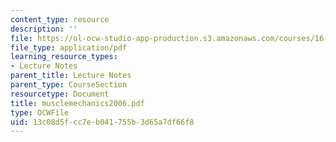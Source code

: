 ```yaml
---
content_type: resource
description: ''
file: https://ol-ocw-studio-app-production.s3.amazonaws.com/courses/16-423j-aerospace-biomedical-and-life-support-engineering-spring-2006/13c08d5fcc7eb041755b3d65a7df66f8_musclemechanics2006.pdf
file_type: application/pdf
learning_resource_types:
- Lecture Notes
parent_title: Lecture Notes
parent_type: CourseSection
resourcetype: Document
title: musclemechanics2006.pdf
type: OCWFile
uid: 13c08d5f-cc7e-b041-755b-3d65a7df66f8
---
```

